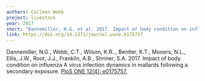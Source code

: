 ```yaml
---
authors: Colleen Webb
project: livestock
year: 2017
short: "Dannemiller, N.G. et al. 2017. Impact of body condition on influenza A virus infection dynamics in mallards following a secondary exposure. PloS ONE 12(4): e0175757."
link: https://doi.org/10.1371/journal.pone.0175757
---
```

  
Dannemiller, N.G., Webb, C.T., Wilson, K.R.., Bentler, K.T., Mooers, N.L., Ellis, J.W., Root, J.J., Franklin, A.B., Shriner, S.A. 2017. Impact of body condition on influenza A virus infection dynamics in mallards following a secondary exposure. [PloS ONE 12(4): e0175757.](https://doi.org/10.1371/journal.pone.0175757)
